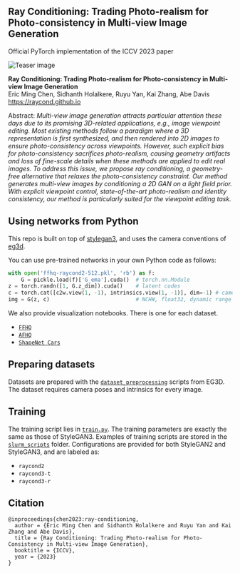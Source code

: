 ## Ray Conditioning: Trading Photo-realism for Photo-consistency in Multi-view Image Generation
Official PyTorch implementation of the ICCV 2023 paper</sub>

![Teaser image](https://ray-cond.github.io/assets/teaser.jpg)

**Ray Conditioning: Trading Photo-realism for Photo-consistency in Multi-view Image Generation**<br>
Eric Ming Chen, Sidhanth Holalkere, Ruyu Yan, Kai Zhang, Abe Davis<br>
https://raycond.github.io<br>

Abstract: *Multi-view image generation attracts particular attention these days due to its promising 3D-related applications, e.g., image viewpoint editing. Most existing methods follow a paradigm where a 3D representation is first synthesized, and then rendered into 2D images to ensure photo-consistency across viewpoints. However, such explicit bias for photo-consistency sacrifices photo-realism, causing geometry artifacts and loss of fine-scale details when these methods are applied to edit real images. To address this issue, we propose ray conditioning, a geometry-free alternative that relaxes the photo-consistency constraint. Our method generates multi-view images by conditioning a 2D GAN on a light field prior. With explicit viewpoint control, state-of-the-art photo-realism and identity consistency, our method is particularly suited for the viewpoint editing task.*





## Using networks from Python
This repo is built on top of [stylegan3](https://github.com/NVlabs/stylegan3), and uses the camera conventions of [eg3d](https://github.com/NVlabs/eg3d).

You can use pre-trained networks in your own Python code as follows:

```python
with open('ffhq-raycond2-512.pkl', 'rb') as f:
    G = pickle.load(f)['G_ema'].cuda()  # torch.nn.Module
z = torch.randn([1, G.z_dim]).cuda()    # latent codes
c = torch.cat([c2w.view(1, -1), intrinsics.view(1, -1)], dim=-1) # camera parameters
img = G(z, c)                           # NCHW, float32, dynamic range [-1, +1], no truncation
```

We also provide visualization notebooks.  There is one for each dataset.
- [`FFHQ`](./notebooks/FFHQ.ipynb)
- [`AFHQ`](./notebooks/AFHQ.ipynb)
- [`ShapeNet Cars`](./notebooks/Cars.ipynb)



## Preparing datasets

Datasets are prepared with the [`dataset_preprocessing`](https://github.com/NVlabs/eg3d/tree/main/dataset_preprocessing) scripts from EG3D. The dataset requires camera poses and intrinsics for every image. 

## Training

The training script lies in [`train.py`](./train.py). The training parameters are exactly the same as those of StyleGAN3. Examples of training scripts are stored in the [`slurm_scripts`](./slurm_scripts/) folder. Configurations are provided for both StyleGAN2 and StyleGAN3, and are labeled as:
- `raycond2`
- `raycond3-t`
- `raycond3-r`


## Citation

```
@inproceedings{chen2023:ray-conditioning,
  author = {Eric Ming Chen and Sidhanth Holalkere and Ruyu Yan and Kai Zhang and Abe Davis},
  title = {Ray Conditioning: Trading Photo-realism for Photo-Consistency in Multi-view Image Generation},
  booktitle = {ICCV},
  year = {2023}
}
```